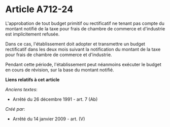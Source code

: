 # Article A712-24

L'approbation de tout budget primitif ou rectificatif ne tenant pas compte du montant notifié de la taxe pour frais de
chambre de commerce et d'industrie est implicitement refusée.

Dans ce cas, l'établissement doit adopter et transmettre un budget rectificatif dans les deux mois suivant la notification du
montant de la taxe pour frais de chambre de commerce et d'industrie.

Pendant cette période, l'établissement peut néanmoins exécuter le budget en cours de révision, sur la base du montant
notifié.

**Liens relatifs à cet article**

_Anciens textes_:

  - Arrêté du 26 décembre 1991 - art. 7 (Ab)

_Créé par_:

  - Arrêté du 14 janvier 2009 - art. (V)
